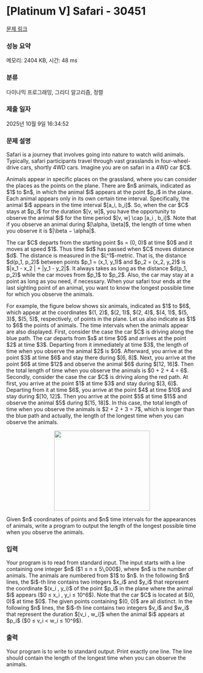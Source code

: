 # [Platinum V] Safari - 30451 

[문제 링크](https://www.acmicpc.net/problem/30451) 

### 성능 요약

메모리: 2404 KB, 시간: 48 ms

### 분류

다이나믹 프로그래밍, 그리디 알고리즘, 정렬

### 제출 일자

2025년 10월 9일 16:34:52

### 문제 설명

<p>Safari is a journey that involves going into nature to watch wild animals. Typically, safari participants travel through vast grasslands in four-wheel-drive cars, shortly 4WD cars. Imagine you are on safari in a 4WD car $C$.</p>

<p>Animals appear in specific places on the grassland, where you can consider the places as the points on the plane. There are $n$ animals, indicated as $1$ to $n$, in which the animal $i$ appears at the point $p_i$ in the plane. Each animal appears only in its own certain time interval. Specifically, the animal $i$ appears in the time interval $[a_i, b_i]$. So, when the car $C$ stays at $p_i$ for the duration $[v, w]$, you have the opportunity to observe the animal $i$ for the time period $[v, w] \cap [a_i , b_i]$. Note that if you observe an animal during $[\alpha, \beta]$, the length of time when you observe it is $|\beta − \alpha|$.</p>

<p>The car $C$ departs from the starting point $s = (0, 0)$ at time $0$ and it moves at speed $1$. Thus time $d$ has passed when $C$ moves distance $d$. The distance is measured in the $L^1$-metric. That is, the distance $d(p_1, p_2)$ between points $p_1 = (x_1, y_1)$ and $p_2 = (x_2, y_2)$ is $|x_1 - x_2 | + |y_1 - y_2|$. It always takes as long as the distance $d(p_1, p_2)$ while the car moves from $p_1$ to $p_2$. Also, the car may stay at a point as long as you need, if necessary. When your safari tour ends at the last sighting point of an animal, you want to know the longest possible time for which you observe the animals.</p>

<p>For example, the figure below shows six animals, indicated as $1$ to $6$, which appear at the coordinates $(1, 2)$, $(2, 1)$, $(2, 4)$, $(4, 1)$, $(5, 3)$, $(5, 5)$, respectively, of points in the plane. Let us also indicate as $1$ to $6$ the points of animals. The time intervals when the animals appear are also displayed. First, consider the case the car $C$ is driving along the blue path. The car departs from $s$ at time $0$ and arrives at the point $2$ at time $3$. Departing from it immediately at time $3$, the length of time when you observe the animal $2$ is $0$. Afterward, you arrive at the point $3$ at time $6$ and stay there during $[6, 8]$. Next, you arrive at the point $6$ at time $12$ and observe the animal $6$ during $[12, 16]$. Then the total length of time when you observe the animals is $0 + 2 + 4 = 6$. Secondly, consider the case the car $C$ is driving along the red path. At first, you arrive at the point $1$ at time $3$ and stay during $[3, 6]$. Departing from it at time $6$, you arrive at the point $4$ at time $10$ and stay during $[10, 12]$. Then you arrive at the point $5$ at time $15$ and observe the animal $5$ during $[15, 18]$. In this case, the total length of time when you observe the animals is $2 + 2 + 3 = 7$, which is longer than the blue path and actually, the length of the longest time when you can observe the animals.</p>

<p style="text-align: center;"><img alt="" src="https://upload.acmicpc.net/d35fdf06-2ad1-4692-9e56-b9dd6bf2ebce/-/preview/" style="width: 253px; height: 211px;"></p>

<p>Given $n$ coordinates of points and $n$ time intervals for the appearances of animals, write a program to output the length of the longest possible time when you observe the animals.</p>

### 입력 

 <p>Your program is to read from standard input. The input starts with a line containing one integer $n$ ($1 ≤ n ≤ 5\,000$), where $n$ is the number of animals. The animals are numbered from $1$ to $n$. In the following $n$ lines, the $i$-th line contains two integers $x_i$ and $y_i$ that represent the coordinate $(x_i , y_i)$ of the point $p_i$ in the plane where the animal $i$ appears ($0 ≤ x_i , y_i ≤ 10^6$). Note that the car $C$ is located at $(0, 0)$ at time $0$. The given points containing $(0, 0)$ are all distinct. In the following $n$ lines, the $i$-th line contains two integers $v_i$ and $w_i$ that represent the duration $[v_i , w_i]$ when the animal $i$ appears at $p_i$ ($0 ≤ v_i < w_i ≤ 10^9$).</p>

### 출력 

 <p>Your program is to write to standard output. Print exactly one line. The line should contain the length of the longest time when you can observe the animals.</p>

